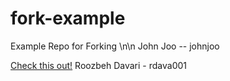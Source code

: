 # fork-example
Example Repo for Forking
\n\n
John Joo -- johnjoo

[Check this out!](http://newsroom.ucr.edu/images/releases/2760_0hi.jpg)
Roozbeh Davari - rdava001
